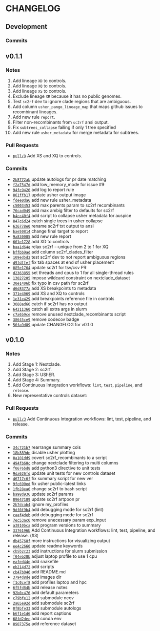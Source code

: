 # CHANGELOG

## Development

### Commits

## v0.1.1

### Notes

1. Add lineage `XD` to controls.
1. Add lineage `XQ` to controls.
1. Add lineage `XS` to controls.
1. Exclude lineage `XR` because it has no public genomes.
1. Test `sc2rf` dev to ignore clade regions that are ambiguous.
1. Add column `usher_pango_lineage_map` that maps github issues to recombinant lineages.
1. Add new rule `report`.
1. Filter non-recombinants from `sc2rf` ansi output.
1. Fix `subtrees_collapse` failing if only 1 tree specified
1. Add new rule `usher_metadata` for merge metadata for subtrees.

### Pull Requests

* [```pull/8```](https://github.com/ktmeaton/ncov-recombinant/pull/8) Add XS and XQ to controls.

### Commits

* [```2b8772ab```](https://github.com/ktmeaton/ncov-recombinant/commit/2b8772ab) update autologs for pr date matching
* [```f2a7547d```](https://github.com/ktmeaton/ncov-recombinant/commit/f2a7547d) add low_memory_mode for issue #9
* [```94fc9426```](https://github.com/ktmeaton/ncov-recombinant/commit/94fc9426) add log to report rule
* [```861ffb17```](https://github.com/ktmeaton/ncov-recombinant/commit/861ffb17) update usher output image
* [```fdee0da6```](https://github.com/ktmeaton/ncov-recombinant/commit/fdee0da6) add new rule usher_metadata
* [```c5003453```](https://github.com/ktmeaton/ncov-recombinant/commit/c5003453) add max parents param to sc2rf recombinants
* [```70cad049```](https://github.com/ktmeaton/ncov-recombinant/commit/70cad049) add max ambig filter to defaults for sc2rf
* [```b4cc40f4```](https://github.com/ktmeaton/ncov-recombinant/commit/b4cc40f4) add script to collapse usher metadata for auspice
* [```847c6d24```](https://github.com/ktmeaton/ncov-recombinant/commit/847c6d24) catch single trees in usher collapse
* [```636778e0```](https://github.com/ktmeaton/ncov-recombinant/commit/636778e0) rename sc2rf txt output to ansi
* [```bae50814```](https://github.com/ktmeaton/ncov-recombinant/commit/bae50814) change final target to report
* [```9a830085```](https://github.com/ktmeaton/ncov-recombinant/commit/9a830085) add new rule report
* [```601e1728```](https://github.com/ktmeaton/ncov-recombinant/commit/601e1728) add XD to controls
* [```baa1d64e```](https://github.com/ktmeaton/ncov-recombinant/commit/baa1d64e) relax sc2rf --unique from 2 to 1 for XQ
* [```bffbb9ad```](https://github.com/ktmeaton/ncov-recombinant/commit/bffbb9ad) add column sc2rf_clades_filter
* [```109ed5d2```](https://github.com/ktmeaton/ncov-recombinant/commit/109ed5d2) test sc2rf dev to not report ambiguous regions
* [```d9fdffef```](https://github.com/ktmeaton/ncov-recombinant/commit/d9fdffef) fix tab spaces at end of usher placement
* [```085e1764```](https://github.com/ktmeaton/ncov-recombinant/commit/085e1764) update sc2rf for tsv/csv PR
* [```d2363855```](https://github.com/ktmeaton/ncov-recombinant/commit/d2363855) set threads and cpus to 1 for all single-thread rules
* [```13027205```](https://github.com/ktmeaton/ncov-recombinant/commit/13027205) impose wildcard constraint on nextclade_dataset
* [```30e1406b```](https://github.com/ktmeaton/ncov-recombinant/commit/30e1406b) fix typo in csv path for sc2rf
* [```d6d8377a```](https://github.com/ktmeaton/ncov-recombinant/commit/d6d8377a) add XS breakpoints to metadata
* [```371e4069```](https://github.com/ktmeaton/ncov-recombinant/commit/371e4069) add XS and XQ to controls
* [```1e31e429```](https://github.com/ktmeaton/ncov-recombinant/commit/1e31e429) add breakpoints reference file in controls
* [```3088ad60```](https://github.com/ktmeaton/ncov-recombinant/commit/3088ad60) catch if sc2rf has no output
* [```64211360```](https://github.com/ktmeaton/ncov-recombinant/commit/64211360) catch all extra args in slurm
* [```c7a6b9ce```](https://github.com/ktmeaton/ncov-recombinant/commit/c7a6b9ce) remove unused nextclade_recombinants script
* [```38645ce9```](https://github.com/ktmeaton/ncov-recombinant/commit/38645ce9) remove codecov badge
* [```50fa9d89```](https://github.com/ktmeaton/ncov-recombinant/commit/50fa9d89) update CHANGELOG for v0.1.0

## v0.1.0

### Notes

1. Add Stage 1: Nextclade.
1. Add Stage 2: sc2rf.
1. Add Stage 3: UShER.
1. Add Stage 4: Summary.
1. Add Continuous Integration workflows: `lint`, `test`, `pipeline`, and `release`.
1. New representative controls dataset:

### Pull Requests

* [```pull/3```](https://github.com/ktmeaton/ncov-recombinant/pull/3) Add Continuous Integration workflows: lint, test, pipeline, and release.

### Commits

* [```34c721b7```](https://github.com/ktmeaton/ncov-recombinant/commit/34c721b7) rearrange summary cols
* [```18b389de```](https://github.com/ktmeaton/ncov-recombinant/commit/18b389de) disable usher plotting
* [```0a101dd9```](https://github.com/ktmeaton/ncov-recombinant/commit/0a101dd9) covert sc2rf_recombinants to a script
* [```494fb60c```](https://github.com/ktmeaton/ncov-recombinant/commit/494fb60c) change nextclade filtering to multi columns
* [```f0676bd8```](https://github.com/ktmeaton/ncov-recombinant/commit/f0676bd8) add python3 directive to unit tests
* [```9da626fd```](https://github.com/ktmeaton/ncov-recombinant/commit/9da626fd) update unit tests for new controls dataset
* [```46717c6f```](https://github.com/ktmeaton/ncov-recombinant/commit/46717c6f) fix summary script for new ver
* [```9fc690ed```](https://github.com/ktmeaton/ncov-recombinant/commit/9fc690ed) fix usher public-latest links
* [```1fb28ea0```](https://github.com/ktmeaton/ncov-recombinant/commit/1fb28ea0) change sc2rf to bash script
* [```ba98d936```](https://github.com/ktmeaton/ncov-recombinant/commit/ba98d936) update sc2rf params
* [```89647109```](https://github.com/ktmeaton/ncov-recombinant/commit/89647109) update sc2rf artpoon pr
* [```2b7dcab4```](https://github.com/ktmeaton/ncov-recombinant/commit/2b7dcab4) ignore my_profiles
* [```9df0f9b4```](https://github.com/ktmeaton/ncov-recombinant/commit/9df0f9b4) add debugging mode for sc2rf (lint)
* [```caaf4deb```](https://github.com/ktmeaton/ncov-recombinant/commit/caaf4deb) add debugging mode for sc2rf
* [```7ec53ac6```](https://github.com/ktmeaton/ncov-recombinant/commit/7ec53ac6) remove unecessary param exp_input
* [```a3810bca```](https://github.com/ktmeaton/ncov-recombinant/commit/a3810bca) add program versions to summary
* [```3376196b```](https://github.com/ktmeaton/ncov-recombinant/commit/3376196b) Add Continuous Integration workflows: lint, test, pipeline, and release. (#3)
* [```db45768f```](https://github.com/ktmeaton/ncov-recombinant/commit/db45768f) more instructions for visualizing output
* [```ee4c2660```](https://github.com/ktmeaton/ncov-recombinant/commit/ee4c2660) update readme keywords
* [```cb5b2c23```](https://github.com/ktmeaton/ncov-recombinant/commit/cb5b2c23) add instructions for slurm submission
* [```f04eb28b```](https://github.com/ktmeaton/ncov-recombinant/commit/f04eb28b) adjust laptop profile to use 1 cpu
* [```eafed44e```](https://github.com/ktmeaton/ncov-recombinant/commit/eafed44e) add snakefile
* [```eb214d72```](https://github.com/ktmeaton/ncov-recombinant/commit/eb214d72) add scripts
* [```cb47b046```](https://github.com/ktmeaton/ncov-recombinant/commit/cb47b046) add README.md
* [```3794d8de```](https://github.com/ktmeaton/ncov-recombinant/commit/3794d8de) add images dir
* [```f1c0cef8```](https://github.com/ktmeaton/ncov-recombinant/commit/f1c0cef8) add profiles laptop and hpc
* [```6f5fd84b```](https://github.com/ktmeaton/ncov-recombinant/commit/6f5fd84b) add release notes
* [```92b0c476```](https://github.com/ktmeaton/ncov-recombinant/commit/92b0c476) add default parameters
* [```c79bfe12```](https://github.com/ktmeaton/ncov-recombinant/commit/c79bfe12) add submodule ncov
* [```2a65e92d```](https://github.com/ktmeaton/ncov-recombinant/commit/2a65e92d) add submodule sc2rf
* [```0f8bfe33```](https://github.com/ktmeaton/ncov-recombinant/commit/0f8bfe33) add submodule autologs
* [```b6f1e1d6```](https://github.com/ktmeaton/ncov-recombinant/commit/b6f1e1d6) add report captions
* [```68fd2dec```](https://github.com/ktmeaton/ncov-recombinant/commit/68fd2dec) add conda env
* [```8907375e```](https://github.com/ktmeaton/ncov-recombinant/commit/8907375e) add reference dataset
